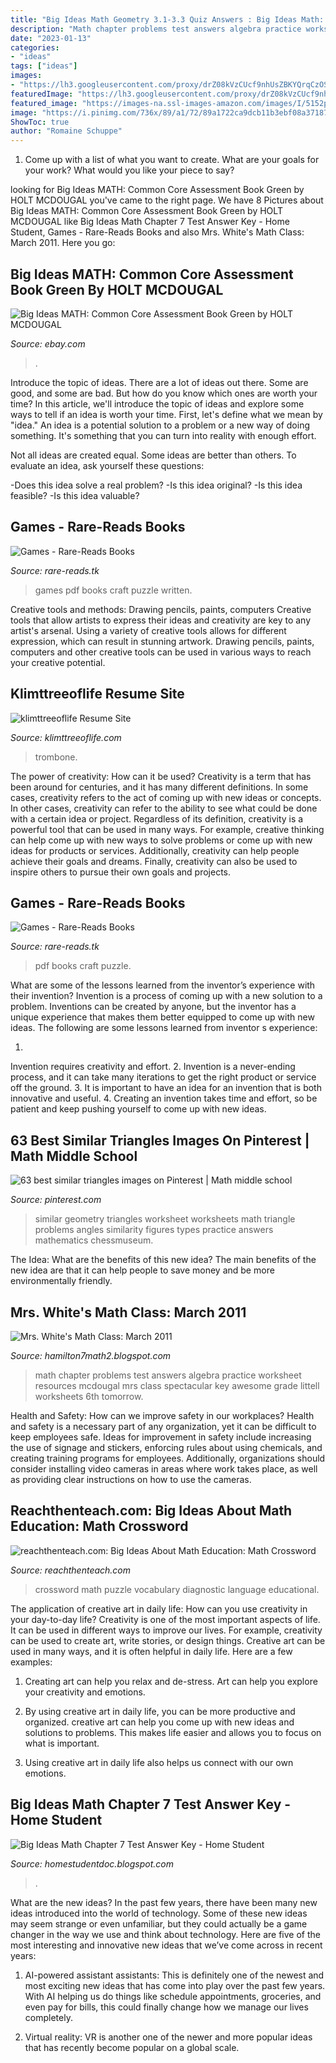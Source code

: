 ```yaml
---
title: "Big Ideas Math Geometry 3.1-3.3 Quiz Answers : Big Ideas Math: Common Core Assessment Book Green By Holt Mcdougal"
description: "Math chapter problems test answers algebra practice worksheet resources mcdougal mrs class spectacular key awesome grade littell worksheets 6th tomorrow"
date: "2023-01-13"
categories:
- "ideas"
tags: ["ideas"]
images:
- "https://lh3.googleusercontent.com/proxy/drZ08kVzCUcf9nhUsZBKYQrqCzOSQKBBHYtUc5todvbnF1An5WX3CogyZRczk5PlauenJW06gieAaB9GCTAVceI1m2t3zOVDqyNqiZ47PT-9-n1PvJlWep3VICC2buyB=w1200-h630-p-k-no-nu"
featuredImage: "https://lh3.googleusercontent.com/proxy/drZ08kVzCUcf9nhUsZBKYQrqCzOSQKBBHYtUc5todvbnF1An5WX3CogyZRczk5PlauenJW06gieAaB9GCTAVceI1m2t3zOVDqyNqiZ47PT-9-n1PvJlWep3VICC2buyB=w1200-h630-p-k-no-nu"
featured_image: "https://images-na.ssl-images-amazon.com/images/I/5152pVeUYmL._SX315_BO1,204,203,200_.jpg"
image: "https://i.pinimg.com/736x/89/a1/72/89a1722ca9dcb11b3ebf08a37187e5d9--similar-triangles-math-skills.jpg"
ShowToc: true
author: "Romaine Schuppe"
---
```



1. Come up with a list of what you want to create. What are your goals for your work? What would you like your piece to say? 

	

		
looking for Big Ideas MATH: Common Core Assessment Book Green by HOLT MCDOUGAL you've came to the right page. We have 8 Pictures about Big Ideas MATH: Common Core Assessment Book Green by HOLT MCDOUGAL like Big Ideas Math Chapter 7 Test Answer Key - Home Student, Games - Rare-Reads Books and also Mrs. White&#039;s Math Class: March 2011. Here you go:
		
    
## Big Ideas MATH: Common Core Assessment Book Green By HOLT MCDOUGAL

<img loading=lazy src="https://i.ebayimg.com/images/g/AZkAAOSw5gNfZiQq/s-l400.jpg" onerror="this.onerror=null;this.src='https://tse1.mm.bing.net/th?id=OIP.1aKC_7s1Kij_hgM-Bz3QtAAAAA&amp;pid=15.1';" alt="Big Ideas MATH: Common Core Assessment Book Green by HOLT MCDOUGAL">

_Source: ebay.com_

>. 

	

Introduce the topic of ideas.
There are a lot of ideas out there. Some are good, and some are bad. But how do you know which ones are worth your time? In this article, we'll introduce the topic of ideas and explore some ways to tell if an idea is worth your time.
First, let's define what we mean by "idea." An idea is a potential solution to a problem or a new way of doing something. It's something that you can turn into reality with enough effort.

Not all ideas are created equal. Some ideas are better than others. To evaluate an idea, ask yourself these questions:

-Does this idea solve a real problem?
-Is this idea original?
-Is this idea feasible?
-Is this idea valuable?

    
## Games - Rare-Reads Books

<img loading=lazy src="https://images-na.ssl-images-amazon.com/images/I/51seSxKAACL._SX343_BO1,204,203,200_.jpg" onerror="this.onerror=null;this.src='https://tse4.mm.bing.net/th?id=OIP.b59LVXyh9rrSwsBg-miJgwAAAA&amp;pid=15.1';" alt="Games - Rare-Reads Books">

_Source: rare-reads.tk_

>games pdf books craft puzzle written. 

	

Creative tools and methods: Drawing pencils, paints, computers
Creative tools that allow artists to express their ideas and creativity are key to any artist's arsenal. Using a variety of creative tools allows for different expression, which can result in stunning artwork. Drawing pencils, paints, computers and other creative tools can be used in various ways to reach your creative potential.

    
## Klimttreeoflife Resume Site

<img loading=lazy src="https://www.8notes.com/school/parts/trombone_duet/beethoven_fur_elise_tb1001.gif" onerror="this.onerror=null;this.src='https://tse2.mm.bing.net/th?id=OIP.uz68fbhKVyt9KU3NCPLOJQHaKd&amp;pid=15.1';" alt="klimttreeoflife Resume Site">

_Source: klimttreeoflife.com_

>trombone. 

	

The power of creativity: How can it be used?
Creativity is a term that has been around for centuries, and it has many different definitions. In some cases, creativity refers to the act of coming up with new ideas or concepts. In other cases, creativity can refer to the ability to see what could be done with a certain idea or project. Regardless of its definition, creativity is a powerful tool that can be used in many ways. For example, creative thinking can help come up with new ways to solve problems or come up with new ideas for products or services. Additionally, creativity can help people achieve their goals and dreams. Finally, creativity can also be used to inspire others to pursue their own goals and projects.

    
## Games - Rare-Reads Books

<img loading=lazy src="https://images-na.ssl-images-amazon.com/images/I/5152pVeUYmL._SX315_BO1,204,203,200_.jpg" onerror="this.onerror=null;this.src='https://tse3.mm.bing.net/th?id=OIP.uOKs1G5OnUeVsQo_epe5EwAAAA&amp;pid=15.1';" alt="Games - Rare-Reads Books">

_Source: rare-reads.tk_

>pdf books craft puzzle. 

	

What are some of the lessons learned from the inventor’s experience with their invention?
Invention is a process of coming up with a new solution to a problem. Inventions can be created by anyone, but the inventor has a unique experience that makes them better equipped to come up with new ideas. The following are some lessons learned from inventor s experience:

1. 
Invention requires creativity and effort.
2. 
Invention is a never-ending process, and it can take many iterations to get the right product or service off the ground.
3. 
It is important to have an idea for an invention that is both innovative and useful. 
4. 
Creating an invention takes time and effort, so be patient and keep pushing yourself to come up with new ideas.

    
## 63 Best Similar Triangles Images On Pinterest | Math Middle School

<img loading=lazy src="https://i.pinimg.com/736x/89/a1/72/89a1722ca9dcb11b3ebf08a37187e5d9--similar-triangles-math-skills.jpg" onerror="this.onerror=null;this.src='https://tse2.mm.bing.net/th?id=OIP.BRp2xeGD6r4NAKdUa9d1ZgHaJl&amp;pid=15.1';" alt="63 best similar triangles images on Pinterest | Math middle school">

_Source: pinterest.com_

>similar geometry triangles worksheet worksheets math triangle problems angles similarity figures types practice answers mathematics chessmuseum. 

	

The Idea: What are the benefits of this new idea?
The main benefits of the new idea are that it can help people to save money and be more environmentally friendly.

    
## Mrs. White&#039;s Math Class: March 2011

<img loading=lazy src="https://lh6.googleusercontent.com/-36zxmZVCCT8/TW1XSDVsV4I/AAAAAAAAADI/fhXVyKfmg2Q/s1600/Chapter+3+Practice+Test+B+pg1.jpg" onerror="this.onerror=null;this.src='https://tse2.mm.bing.net/th?id=OIP.iAdQfciqRs7uaWfHIkhaUAHaJx&amp;pid=15.1';" alt="Mrs. White&#039;s Math Class: March 2011">

_Source: hamilton7math2.blogspot.com_

>math chapter problems test answers algebra practice worksheet resources mcdougal mrs class spectacular key awesome grade littell worksheets 6th tomorrow. 

	

Health and Safety: How can we improve safety in our workplaces?
Health and safety is a necessary part of any organization, yet it can be difficult to keep employees safe. Ideas for improvement in safety include increasing the use of signage and stickers, enforcing rules about using chemicals, and creating training programs for employees. Additionally, organizations should consider installing video cameras in areas where work takes place, as well as providing clear instructions on how to use the cameras.

    
## Reachthenteach.com: Big Ideas About Math Education: Math Crossword

<img loading=lazy src="https://3.bp.blogspot.com/-j4qFZC7kPrw/T4hMC27LtwI/AAAAAAAAATE/yOoDfFw6Gvg/s1600/math+language+diagnostic+crossword+-+final+(preview)001.jpg" onerror="this.onerror=null;this.src='https://tse1.mm.bing.net/th?id=OIP.kH8b6VVMObs2rKx6aj8KTQHaJl&amp;pid=15.1';" alt="reachthenteach.com: Big Ideas About Math Education: Math Crossword">

_Source: reachthenteach.com_

>crossword math puzzle vocabulary diagnostic language educational. 

	

The application of creative art in daily life: How can you use creativity in your day-to-day life?
Creativity is one of the most important aspects of life. It can be used in different ways to improve our lives. For example, creativity can be used to create art, write stories, or design things. Creative art can be used in many ways, and it is often helpful in daily life. Here are a few examples: 
1) Creating art can help you relax and de-stress. Art can help you explore your creativity and emotions.

2) By using creative art in daily life, you can be more productive and organized. creative art can help you come up with new ideas and solutions to problems. This makes life easier and allows you to focus on what is important.

3) Using creative art in daily life also helps us connect with our own emotions.

    
## Big Ideas Math Chapter 7 Test Answer Key - Home Student

<img loading=lazy src="https://lh3.googleusercontent.com/proxy/drZ08kVzCUcf9nhUsZBKYQrqCzOSQKBBHYtUc5todvbnF1An5WX3CogyZRczk5PlauenJW06gieAaB9GCTAVceI1m2t3zOVDqyNqiZ47PT-9-n1PvJlWep3VICC2buyB=w1200-h630-p-k-no-nu" onerror="this.onerror=null;this.src='https://tse2.mm.bing.net/th?id=OIP.WtGRkuFP3IwkHaqTgbvwPQHaEI&amp;pid=15.1';" alt="Big Ideas Math Chapter 7 Test Answer Key - Home Student">

_Source: homestudentdoc.blogspot.com_

>. 

	

What are the new ideas?
In the past few years, there have been many new ideas introduced into the world of technology. Some of these new ideas may seem strange or even unfamiliar, but they could actually be a game changer in the way we use and think about technology. Here are five of the most interesting and innovative new ideas that we’ve come across in recent years:
1. AI-powered assistant assistants: This is definitely one of the newest and most exciting new ideas that has come into play over the past few years. With AI helping us do things like schedule appointments, groceries, and even pay for bills, this could finally change how we manage our lives completely.

2. Virtual reality: VR is another one of the newer and more popular ideas that has recently become popular on a global scale.

